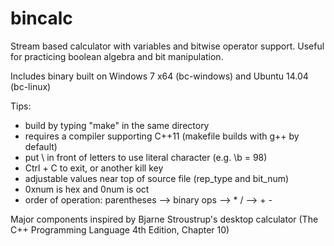 bincalc
=======

Stream based calculator with variables and bitwise operator support.
Useful for practicing boolean algebra and bit manipulation.

Includes binary built on Windows 7 x64 (bc-windows) and Ubuntu 14.04 (bc-linux)

Tips:
- build by typing "make" in the same directory
- requires a compiler supporting C++11 (makefile builds with g++ by default)
- put \ in front of letters to use literal character (e.g. \b = 98)
- Ctrl + C to exit, or another kill key
- adjustable values near top of source file (rep_type and bit_num)
- 0xnum is hex and 0num is oct
- order of operation: parentheses --> binary ops --> * / --> + -

Major components inspired by Bjarne Stroustrup's desktop calculator (The C++ Programming Language 4th Edition, Chapter 10)


